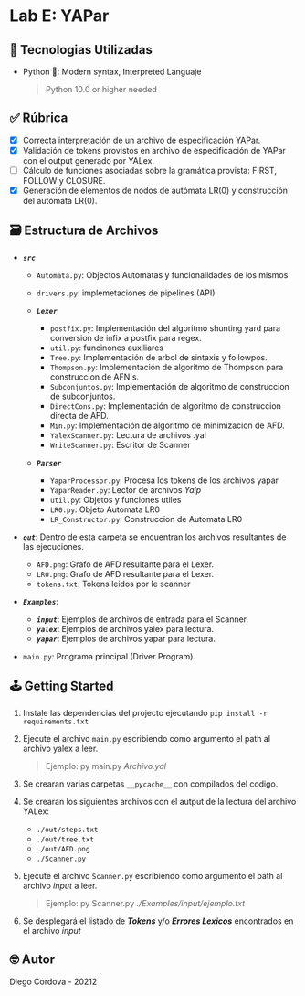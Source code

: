 # Lab E: YAPar

## 📡 Tecnologias Utilizadas

- Python 🐍: Modern syntax, Interpreted Languaje
  > Python 10.0 or higher needed

## ✅ Rúbrica

- [x] Correcta interpretación de un archivo de especificación YAPar.
- [x] Validación de tokens provistos en archivo de especificación de YAPar con el
output generado por YALex.
- [ ] Cálculo de funciones asociadas sobre la gramática provista: FIRST, FOLLOW
y CLOSURE.
- [x] Generación de elementos de nodos de autómata LR(0) y construcción del
autómata LR(0).

## 🗃️ Estructura de Archivos

- ***`src`***

  - `Automata.py`: Objectos Automatas y funcionalidades de los mismos
  - `drivers.py`: implemetaciones de pipelines (API)

  - ***`Lexer`***
    - `postfix.py`: Implementación del algoritmo shunting yard para conversion de infix a postfix para regex.
    - `util.py`: funcinones auxiliares
    - `Tree.py`: Implementación de arbol de sintaxis y followpos.
    - `Thompson.py`: Implementación de algoritmo de Thompson para construccion de AFN's.
    - `Subconjuntos.py`: Implementación de algoritmo de construccion de subconjuntos.
    - `DirectCons.py`: Implementación de algoritmo de construccion directa de AFD.
    - `Min.py`: Implementación de algoritmo de minimizacion de AFD.
    - `YalexScanner.py`: Lectura de archivos .yal
    - `WriteScanner.py`: Escritor de Scanner

  - ***`Parser`***
    - `YaparProcessor.py`: Procesa los tokens de los archivos yapar
    - `YaparReader.py`: Lector de archivos *Yalp*
    - `util.py`: Objetos y funciones utiles
    - `LR0.py`: Objeto Automata LR0
    - `LR_Constructor.py`: Construccion de Automata LR0

- ***`out`***: Dentro de esta carpeta se encuentran los archivos resultantes de las ejecuciones.
  - `AFD.png`: Grafo de AFD resultante para el Lexer.
  - `LR0.png`: Grafo de AFD resultante para el Lexer.
  - `tokens.txt`: Tokens leidos por le scanner

- ***`Examples`***: 
  - ***`input`***: Ejemplos de archivos de entrada para el Scanner.
  - ***`yalex`***: Ejemplos de archivos yalex para lectura.
  - ***`yapar`***: Ejemplos de archivos yapar para lectura.

- `main.py`: Programa principal (Driver Program).

## 🕹️ Getting Started

1. Instale las dependencias del projecto ejecutando `pip install -r requirements.txt`
2. Ejecute el archivo `main.py` escribiendo como argumento el path al archivo yalex a leer.
    > Ejemplo: py main.py *Archivo.yal*

3. Se crearan varias carpetas `__pycache__` con compilados del codigo.
4. Se crearan los siguientes archivos con el autput de la lectura del archivo YALex:
     - `./out/steps.txt`
     - `./out/tree.txt`
     - `./out/AFD.png`
     - `./Scanner.py`

5. Ejecute el archivo `Scanner.py` escribiendo como argumento el path al archivo *input* a leer.
    > Ejemplo: py Scanner.py *./Examples/input/ejemplo.txt*

6. Se desplegará el listado de ***Tokens*** y/o ***Errores Lexicos*** encontrados en el archivo *input*

## 🤓 Autor

Diego Cordova - 20212
